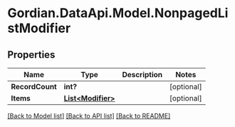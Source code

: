 # Gordian.DataApi.Model.NonpagedListModifier
## Properties

Name | Type | Description | Notes
------------ | ------------- | ------------- | -------------
**RecordCount** | **int?** |  | [optional] 
**Items** | [**List&lt;Modifier&gt;**](Modifier.md) |  | [optional] 

[[Back to Model list]](../README.md#documentation-for-models) [[Back to API list]](../README.md#documentation-for-api-endpoints) [[Back to README]](../README.md)


